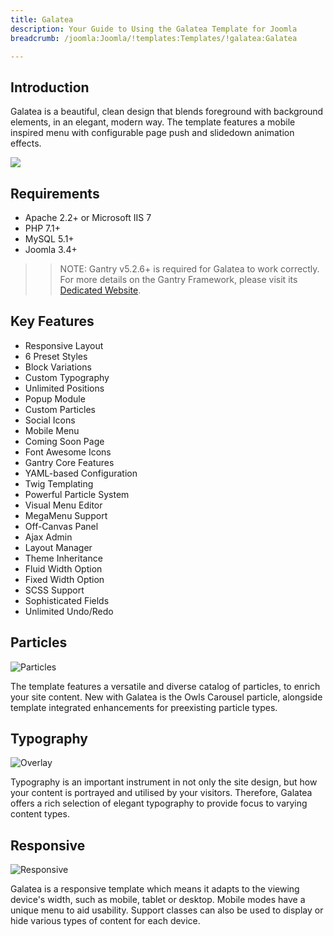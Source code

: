```yaml
---
title: Galatea
description: Your Guide to Using the Galatea Template for Joomla
breadcrumb: /joomla:Joomla/!templates:Templates/!galatea:Galatea

---
```


Introduction
-----

Galatea is a beautiful, clean design that blends foreground with background elements, in an elegant, modern way. The template features a mobile inspired menu with configurable page push and slidedown animation effects.

![](assets/galatea.jpeg)

Requirements
-----

* Apache 2.2+ or Microsoft IIS 7
* PHP 7.1+ 
* MySQL 5.1+
* Joomla 3.4+

>> NOTE: Gantry v5.2.6+ is required for Galatea to work correctly. For more details on the Gantry Framework, please visit its [Dedicated Website](http://gantry.org).

Key Features
-----

* Responsive Layout
* 6 Preset Styles
* Block Variations
* Custom Typography
* Unlimited Positions
* Popup Module
* Custom Particles
* Social Icons
* Mobile Menu
* Coming Soon Page
* Font Awesome Icons 
* Gantry Core Features
* YAML-based Configuration
* Twig Templating
* Powerful Particle System
* Visual Menu Editor
* MegaMenu Support
* Off-Canvas Panel
* Ajax Admin
* Layout Manager
* Theme Inheritance
* Fluid Width Option
* Fixed Width Option
* SCSS Support
* Sophisticated Fields
* Unlimited Undo/Redo

## Particles

![Particles](ft-2.jpg)

The template features a versatile and diverse catalog of particles, to enrich your site content. New with Galatea is the Owls Carousel particle, alongside template integrated enhancements for preexisting particle types.

## Typography

![Overlay](ft-3.jpg)

Typography is an important instrument in not only the site design, but how your content is portrayed and utilised by your visitors. Therefore, Galatea offers a rich selection of elegant typography to provide focus to varying content types.

## Responsive

![Responsive](ft-4.jpg)

Galatea is a responsive template which means it adapts to the viewing device's width, such as mobile, tablet or desktop. Mobile modes have a unique menu to aid usability. Support classes can also be used to display or hide various types of content for each device.
